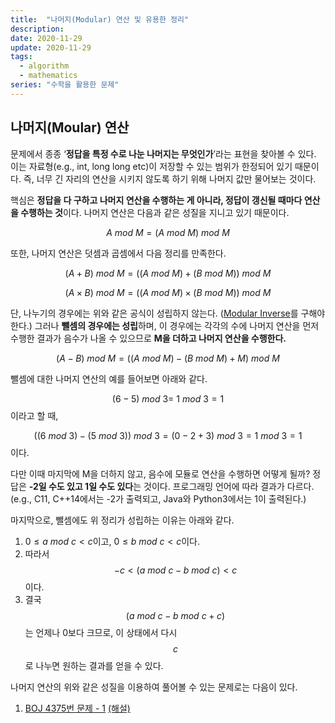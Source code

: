 ```yaml
---
title:  "나머지(Modular) 연산 및 유용한 정리"
description:
date: 2020-11-29
update: 2020-11-29
tags:
  - algorithm
  - mathematics
series: "수학을 활용한 문제"
---
```


## 나머지(Moular) 연산

문제에서 종종 ‘**정답을 특정 수로 나눈 나머지는 무엇인가**’라는 표현을 찾아볼 수 있다. 이는 자료형(e.g., int, long long etc)이 저장할 수 있는 범위가 한정되어 있기 때문이다. 즉, 너무 긴 자리의 연산을 시키지 않도록 하기 위해 나머지 값만 물어보는 것이다.


핵심은 **정답을 다 구하고 나머지 연산을 수행하는 게 아니라, 정답이 갱신될 때마다 연산을 수행하는 것**이다. 나머지 연산은 다음과 같은 성질을 지니고 있기 때문이다.

$$A\ mod\ M = (A\ mod\ M)\ mod\ M$$

또한, 나머지 연산은 덧셈과 곱셈에서 다음 정리를 만족한다.

$$(A+B)\ mod\ M=((A\ mod\ M)+(B\ mod\ M))\ mod\ M$$
    
$$(A×B)\ mod\ M=((A\ mod\ M)×(B\ mod\ M))\ mod\ M$$
    
단, 나누기의 경우에는 위와 같은 공식이 성립하지 않는다. ([Modular Inverse](https://ko.khanacademy.org/computing/computer-science/cryptography/modarithmetic/a/modular-inverses)를 구해야 한다.) 그러나 **뺄셈의 경우에는 성립**하며, 이 경우에는 각각의 수에 나머지 연산을 먼저 수행한 결과가 음수가 나올 수 있으므로 **M을 더하고 나머지 연산을 수행한다.**
        
$$(A-B)\ mod\ M=((A\ mod\ M)-(B\ mod\ M)+M)\ mod\ M$$
        
뺄셈에 대한 나머지 연산의 예를 들어보면 아래와 같다.
    
$$(6-5)\ mod\ 3=\ 1\ mod\ 3=1$$이라고 할 때,

$$((6\ mod\ 3)-(5\ mod\ 3))\ mod\ 3=(0-2 + 3)\ mod\ 3=1\ mod\ 3=1$$이다.

다만 이때 마지막에 M을 더하지 않고, 음수에 모듈로 연산을 수행하면 어떻게 될까? 정답은 **-2일 수도 있고 1일 수도 있다**는 것이다. 프로그래밍 언어에 따라 결과가 다르다. (e.g., C11, C++14에서는 -2가 출력되고, Java와 Python3에서는 1이 출력된다.)

마지막으로, 뺄셈에도 위 정리가 성립하는 이유는 아래와 같다.

1. $0≤a\ mod\ c <c$이고, $0≤b\ mod\ c<c$이다.
2. 따라서 $$-c<(a\ mod\ c-b\ mod\ c)<c$$이다.
3. 결국 $$(a\ mod\ c-b\ mod\ c+c)$$는 언제나 0보다 크므로, 이 상태에서 다시 $$c$$로 나누면 원하는 결과를 얻을 수 있다.

나머지 연산의 위와 같은 성질을 이용하여 풀어볼 수 있는 문제로는 다음이 있다.

1. [BOJ 4375번 문제 - 1](https://www.acmicpc.net/problem/4375) [(해설)](https://alex-roh.github.io/boj/4375)